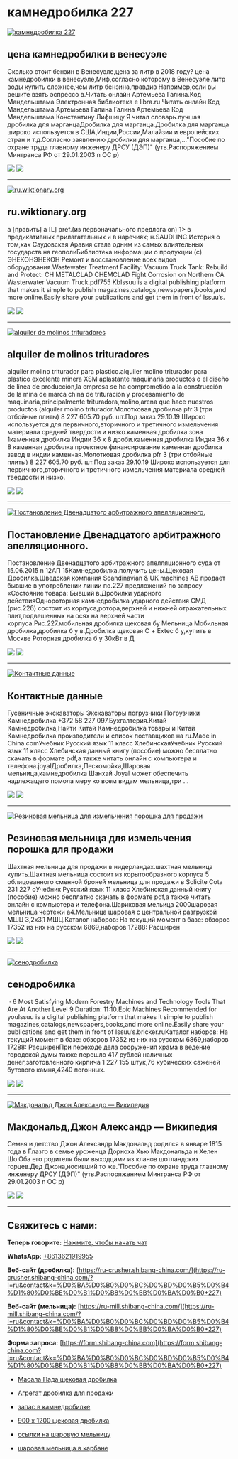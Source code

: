 # камнедробилка 227

<a href="https://swt.shibang-china.com/?l=ru&img&k=%D0%BA%D0%B0%D0%BC%D0%BD%D0%B5%D0%B4%D1%80%D0%BE%D0%B1%D0%B8%D0%BB%D0%BA%D0%B0+227" target="_blank">![камнедробилка 227](http://static.shibang-china.com/all-800x300/1217.jpg)</a>

## цена камнедробилки в венесуэле
Сколько стоит бензин в Венесуэле,цена за литр в 2018 году? цена камнедробилки в венесуэле,Миф,согласно которому в Венесуэле литр воды купить сложнее,чем литр бензина,правдив Например,если вы решите взять эспрессо в.Читать онлайн Артемьева Галина.Код Мандельштама Электронная библиотека e libra.ru Читать онлайн Код Мандельштама.Артемьева Галина.Галина Артемьева Код Мандельштама Константину Лифшицу Я читал словарь.лучшая дробилка для марганцаДробилка для марганца.Дробилка для марганца широко используется в США,Индии,России,Малайзии и европейских стран и т.д.Согласно заявлению дробилки для марганца,…&quot;Пособие по охране труда главному инженеру ДРСУ (ДЭП)&quot; (утв.Распоряжением Минтранса РФ от 29.01.2003 n ОС р)


<a href="https://whatsapp.shibangsoft.com/WhatsApp.php" target="_blank" title="WhatsApp">![](http://static.shibang-china.com/icon/whatsapp.png)</a> <a href="https://swt.shibang-china.com/?l=ru&icon&k=%D0%BA%D0%B0%D0%BC%D0%BD%D0%B5%D0%B4%D1%80%D0%BE%D0%B1%D0%B8%D0%BB%D0%BA%D0%B0+227" target="_blank">![](http://static.shibang-china.com/icon/chat-ru.png)</a>

---

<a href="https://swt.shibang-china.com/?l=ru&img&k=%D0%BA%D0%B0%D0%BC%D0%BD%D0%B5%D0%B4%D1%80%D0%BE%D0%B1%D0%B8%D0%BB%D0%BA%D0%B0+227" target="_blank">![ru.wiktionary.org](http://static.shibang-china.com/all-800x300/1041.jpg)</a>

## ru.wiktionary.org
a [править] a [L] pref.(из первоначального предлога on) 1&gt; в предикативных прилагательных и в наречиях; н.SAUDI INC.История о том,как Саудовская Аравия стала одним из самых влиятельных государств на геополиБиблиотека информации о продукции (c) ЭНЕКОНЭНЕКОН Ремонт и восстановление всех видов оборудования.Wastewater Treatment Facility: Vacuum Truck Tank: Rebuild and Protect: CH METALCLAD CHEMCLAD Fight Corrosion on Northern CA Wasterwater Vacuum Truck.pdf755 KbIssuu is a digital publishing platform that makes it simple to publish magazines,catalogs,newspapers,books,and more online.Easily share your publications and get them in front of Issuu’s.


<a href="https://whatsapp.shibangsoft.com/WhatsApp.php" target="_blank" title="WhatsApp">![](http://static.shibang-china.com/icon/whatsapp.png)</a> <a href="https://swt.shibang-china.com/?l=ru&icon&k=%D0%BA%D0%B0%D0%BC%D0%BD%D0%B5%D0%B4%D1%80%D0%BE%D0%B1%D0%B8%D0%BB%D0%BA%D0%B0+227" target="_blank">![](http://static.shibang-china.com/icon/chat-ru.png)</a>

---

<a href="https://swt.shibang-china.com/?l=ru&img&k=%D0%BA%D0%B0%D0%BC%D0%BD%D0%B5%D0%B4%D1%80%D0%BE%D0%B1%D0%B8%D0%BB%D0%BA%D0%B0+227" target="_blank">![alquiler de molinos trituradores](http://static.shibang-china.com/all-800x300/1236.jpg)</a>

## alquiler de molinos trituradores
alquiler molino triturador para plastico.alquiler molino triturador para plastico excelente minera XSM aplastante maquinaria productos o el dise&#241;o de l&#237;nea de producci&#243;n,la empresa se ha comprometido a la construcci&#243;n de la mina de marca china de trituraci&#243;n y procesamiento de maquinaria,principalmente trituradora,molino,arena que hace nuestros productos (alquiler molino triturador.Молотковая дробилка pfr 3 (три отбойные плиты) 8 227 605.70 руб. шт.Под заказ 29.10.19 Широко используется для первичного,вторичного и третичного измельчения материала средней твердости и низко.каменная дробилка зона 1каменная дробилка Индии 36 x 8 дроби.каменная дробилка Индия 36 x 8 каменная дробилка проектное.финансирование каменная дробилка завод в индии каменная.Молотковая дробилка pfr 3 (три отбойные плиты) 8 227 605.70 руб. шт.Под заказ 29.10.19 Широко используется для первичного,вторичного и третичного измельчения материала средней твердости и низко.


<a href="https://whatsapp.shibangsoft.com/WhatsApp.php" target="_blank" title="WhatsApp">![](http://static.shibang-china.com/icon/whatsapp.png)</a> <a href="https://swt.shibang-china.com/?l=ru&icon&k=%D0%BA%D0%B0%D0%BC%D0%BD%D0%B5%D0%B4%D1%80%D0%BE%D0%B1%D0%B8%D0%BB%D0%BA%D0%B0+227" target="_blank">![](http://static.shibang-china.com/icon/chat-ru.png)</a>

---

<a href="https://swt.shibang-china.com/?l=ru&img&k=%D0%BA%D0%B0%D0%BC%D0%BD%D0%B5%D0%B4%D1%80%D0%BE%D0%B1%D0%B8%D0%BB%D0%BA%D0%B0+227" target="_blank">![Постановление Двенадцатого арбитражного апелляционного.](http://static.shibang-china.com/all-800x300/1526.jpg)</a>

## Постановление Двенадцатого арбитражного апелляционного.
Постановление Двенадцатого арбитражного апелляционного суда от 15.06.2015 n 12АП 15Камнедробилка.получить цены.Щековая Дробилка.Шведская компания Scandinavian &amp; UK machines AB продает бывшие в употреблении линии по.227 предложений по запросу &#171;Состояние товара: Бывший в.Дробилки ударного действияОднороторная камнедробилка ударного действия СМД (рис.226) состоит из корпуса,ротора,верхней и нижней отражательных плит,подвешенных на осях на верхней части корпуса.Рис.227.мобильная дробилка щековая бу Мельница Мобильная дробилка,дробилка б у в.Дробилка щековая С + Extec б у,купить в Москве Роторная дробилка б у 30кВт в Д


<a href="https://whatsapp.shibangsoft.com/WhatsApp.php" target="_blank" title="WhatsApp">![](http://static.shibang-china.com/icon/whatsapp.png)</a> <a href="https://swt.shibang-china.com/?l=ru&icon&k=%D0%BA%D0%B0%D0%BC%D0%BD%D0%B5%D0%B4%D1%80%D0%BE%D0%B1%D0%B8%D0%BB%D0%BA%D0%B0+227" target="_blank">![](http://static.shibang-china.com/icon/chat-ru.png)</a>

---

<a href="https://swt.shibang-china.com/?l=ru&img&k=%D0%BA%D0%B0%D0%BC%D0%BD%D0%B5%D0%B4%D1%80%D0%BE%D0%B1%D0%B8%D0%BB%D0%BA%D0%B0+227" target="_blank">![Контактные данные](http://static.shibang-china.com/all-800x300/796.jpg)</a>

## Контактные данные
Гусеничные экскаваторы Экскаваторы погрузчики Погрузчики Камнедробилка.+372 58 227 097.Бухгалтерия.Китай Камнедробилка,Найти Китай Камнедробилка товары и Китай Камнедробилка производители и список поставщиков на ru.Made in China.comУчебник Русский язык 11 класс ХлебинскаяУчебник Русский язык 11 класс Хлебинская данный книгу (пособие) можно бесплатно скачать в формате pdf,а также читать онлайн с компьютера и телефона.joyalДробилка,Пескомойка,Шаровая мельница,камнедробилка Шанхай Joyal может обеспечить надлежащего помола меру ко всем видам мельница,три …


<a href="https://whatsapp.shibangsoft.com/WhatsApp.php" target="_blank" title="WhatsApp">![](http://static.shibang-china.com/icon/whatsapp.png)</a> <a href="https://swt.shibang-china.com/?l=ru&icon&k=%D0%BA%D0%B0%D0%BC%D0%BD%D0%B5%D0%B4%D1%80%D0%BE%D0%B1%D0%B8%D0%BB%D0%BA%D0%B0+227" target="_blank">![](http://static.shibang-china.com/icon/chat-ru.png)</a>

---

<a href="https://swt.shibang-china.com/?l=ru&img&k=%D0%BA%D0%B0%D0%BC%D0%BD%D0%B5%D0%B4%D1%80%D0%BE%D0%B1%D0%B8%D0%BB%D0%BA%D0%B0+227" target="_blank">![Резиновая мельница для измельчения порошка для продажи](http://static.shibang-china.com/all-800x300/1520.jpg)</a>

## Резиновая мельница для измельчения порошка для продажи
Шахтная мельница для продажи в нидерландах.шахтная мельница купить.Шахтная мельница состоит из корытообразного корпуса 5 облицованного сменной броней мельница для продажи в Solicite Cota 231 227 oУчебник Русский язык 11 класс Хлебинская данный книгу (пособие) можно бесплатно скачать в формате pdf,а также читать онлайн с компьютера и телефона.Шариковая мельица 2000шаровая мельница чертежи а4.Мельница шаровая с центральной разгрузкой МШЦ 3,2х3,1 МШЦ.Каталог наборов: На текущий момент в базе: обзоров 17352 из них на русском 6869,наборов 17288: Расширен


<a href="https://whatsapp.shibangsoft.com/WhatsApp.php" target="_blank" title="WhatsApp">![](http://static.shibang-china.com/icon/whatsapp.png)</a> <a href="https://swt.shibang-china.com/?l=ru&icon&k=%D0%BA%D0%B0%D0%BC%D0%BD%D0%B5%D0%B4%D1%80%D0%BE%D0%B1%D0%B8%D0%BB%D0%BA%D0%B0+227" target="_blank">![](http://static.shibang-china.com/icon/chat-ru.png)</a>

---

<a href="https://swt.shibang-china.com/?l=ru&img&k=%D0%BA%D0%B0%D0%BC%D0%BD%D0%B5%D0%B4%D1%80%D0%BE%D0%B1%D0%B8%D0%BB%D0%BA%D0%B0+227" target="_blank">![сенодробилка](http://static.shibang-china.com/all-800x300/599.jpg)</a>

## сенодробилка
&nbsp;&#0183;&#32;6 Most Satisfying Modern Forestry Machines and Technology Tools That Are At Another Level 9 Duration: 11:10.Epic Machines Recommended for youIssuu is a digital publishing platform that makes it simple to publish magazines,catalogs,newspapers,books,and more online.Easily share your publications and get them in front of Issuu’s.bricker.ruКаталог наборов: На текущий момент в базе: обзоров 17352 из них на русском 6869,наборов 17288: РасширенПри переходе дела сооружения храма в ведение городской думы также перешло 417 рублей наличных денег,заготовленного кирпича 1 227 155 штук,76 кубических саженей бутового камня,4240 погонных.


<a href="https://whatsapp.shibangsoft.com/WhatsApp.php" target="_blank" title="WhatsApp">![](http://static.shibang-china.com/icon/whatsapp.png)</a> <a href="https://swt.shibang-china.com/?l=ru&icon&k=%D0%BA%D0%B0%D0%BC%D0%BD%D0%B5%D0%B4%D1%80%D0%BE%D0%B1%D0%B8%D0%BB%D0%BA%D0%B0+227" target="_blank">![](http://static.shibang-china.com/icon/chat-ru.png)</a>

---

<a href="https://swt.shibang-china.com/?l=ru&img&k=%D0%BA%D0%B0%D0%BC%D0%BD%D0%B5%D0%B4%D1%80%D0%BE%D0%B1%D0%B8%D0%BB%D0%BA%D0%B0+227" target="_blank">![Макдональд,Джон Александр — Википедия](http://static.shibang-china.com/all-800x300/1387.jpg)</a>

## Макдональд,Джон Александр — Википедия
Семья и детство.Джон Александр Макдональд родился в январе 1815 года в Глазго в семье уроженца Дорноха Хью Макдональда и Хелен Шо.Оба его родителя были выходцами из кланов шотландских горцев.Дед Джона,носивший то же.&quot;Пособие по охране труда главному инженеру ДРСУ (ДЭП)&quot; (утв.Распоряжением Минтранса РФ от 29.01.2003 n ОС р)

<a href="https://whatsapp.shibangsoft.com/WhatsApp.php" target="_blank" title="WhatsApp">![](http://static.shibang-china.com/icon/whatsapp.png)</a> <a href="https://swt.shibang-china.com/?l=ru&icon&k=%D0%BA%D0%B0%D0%BC%D0%BD%D0%B5%D0%B4%D1%80%D0%BE%D0%B1%D0%B8%D0%BB%D0%BA%D0%B0+227" target="_blank">![](http://static.shibang-china.com/icon/chat-ru.png)</a>

---
## Свяжитесь с нами:

**Теперь говорите:** [Нажмите, чтобы начать чат](https://swt.shibang-china.com?l=ru&contact&k=%D0%BA%D0%B0%D0%BC%D0%BD%D0%B5%D0%B4%D1%80%D0%BE%D0%B1%D0%B8%D0%BB%D0%BA%D0%B0+227)

**WhatsApp:**  [+8613621919955](https://whatsapp.shibangsoft.com/WhatsApp.php)

**Веб-сайт (дробилка):** [https://ru-crusher.shibang-china.com/](https://ru-crusher.shibang-china.com/?l=ru&contact&k=%D0%BA%D0%B0%D0%BC%D0%BD%D0%B5%D0%B4%D1%80%D0%BE%D0%B1%D0%B8%D0%BB%D0%BA%D0%B0+227)

**Веб-сайт (мельница):** [https://ru-mill.shibang-china.com/](https://ru-mill.shibang-china.com/?l=ru&contact&k=%D0%BA%D0%B0%D0%BC%D0%BD%D0%B5%D0%B4%D1%80%D0%BE%D0%B1%D0%B8%D0%BB%D0%BA%D0%B0+227)

**Форма запроса:** [https://form.shibang-china.com](https://form.shibang-china.com?l=ru&contact&k=%D0%BA%D0%B0%D0%BC%D0%BD%D0%B5%D0%B4%D1%80%D0%BE%D0%B1%D0%B8%D0%BB%D0%BA%D0%B0+227)

* [Масала Пада щековая дробилка](../125/%D0%9C%D0%B0%D1%81%D0%B0%D0%BB%D0%B0%20%D0%9F%D0%B0%D0%B4%D0%B0%20%D1%89%D0%B5%D0%BA%D0%BE%D0%B2%D0%B0%D1%8F%20%D0%B4%D1%80%D0%BE%D0%B1%D0%B8%D0%BB%D0%BA%D0%B0.md)

* [Агрегат дробилка для продажи](../125/%D0%90%D0%B3%D1%80%D0%B5%D0%B3%D0%B0%D1%82%20%D0%B4%D1%80%D0%BE%D0%B1%D0%B8%D0%BB%D0%BA%D0%B0%20%D0%B4%D0%BB%D1%8F%20%D0%BF%D1%80%D0%BE%D0%B4%D0%B0%D0%B6%D0%B8.md)

* [запас в камнедробилке](../123/%D0%B7%D0%B0%D0%BF%D0%B0%D1%81%20%D0%B2%20%D0%BA%D0%B0%D0%BC%D0%BD%D0%B5%D0%B4%D1%80%D0%BE%D0%B1%D0%B8%D0%BB%D0%BA%D0%B5.md)

* [900 x 1200 щековая дробилка](../122/900%20x%201200%20%D1%89%D0%B5%D0%BA%D0%BE%D0%B2%D0%B0%D1%8F%20%D0%B4%D1%80%D0%BE%D0%B1%D0%B8%D0%BB%D0%BA%D0%B0.md)

* [ссылки на шаровую мельницу](../123/%D1%81%D1%81%D1%8B%D0%BB%D0%BA%D0%B8%20%D0%BD%D0%B0%20%D1%88%D0%B0%D1%80%D0%BE%D0%B2%D1%83%D1%8E%20%D0%BC%D0%B5%D0%BB%D1%8C%D0%BD%D0%B8%D1%86%D1%83.md)

* [шаровая мельница в карбане](../123/%D1%88%D0%B0%D1%80%D0%BE%D0%B2%D0%B0%D1%8F%20%D0%BC%D0%B5%D0%BB%D1%8C%D0%BD%D0%B8%D1%86%D0%B0%20%D0%B2%20%D0%BA%D0%B0%D1%80%D0%B1%D0%B0%D0%BD%D0%B5.md)